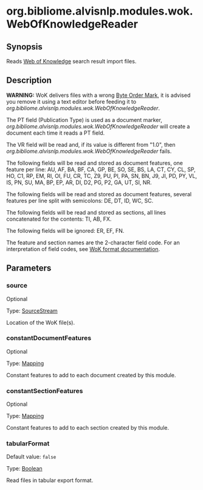 # org.bibliome.alvisnlp.modules.wok.WebOfKnowledgeReader

## Synopsis

Reads [Web of Knowledge](http://apps.webofknowledge.com/UA_GeneralSearch_input.do?product=UA&search_mode=GeneralSearch) search result import files.

## Description

**WARNING:** WoK delivers files with a wrong [Byte Order Mark](https://en.wikipedia.org/wiki/Byte_order_mark), it is advised you remove it using a text editor before feeding it to *org.bibliome.alvisnlp.modules.wok.WebOfKnowledgeReader*.

The PT field (Publication Type) is used as a document marker, *org.bibliome.alvisnlp.modules.wok.WebOfKnowledgeReader* will create a document each time it reads a PT field.

The VR field will be read and, if its value is different from "1.0", then *org.bibliome.alvisnlp.modules.wok.WebOfKnowledgeReader* fails.

The following fields will be read and stored as document features, one feature per line: AU, AF, BA, BF, CA, GP, BE, SO, SE, BS, LA, CT, CY, CL, SP, HO, C1, RP, EM, RI, OI, FU, CR, TC, Z9, PU, PI, PA, SN, BN, J9, JI, PD, PY, VL, IS, PN, SU, MA, BP, EP, AR, DI, D2, PG, P2, GA, UT, SI, NR.

The following fields will be read and stored as document features, several features per line split with semicolons: DE, DT, ID, WC, SC.

The following fields will be read and stored as sections, all lines concatenated for the contents: TI, AB, FX.

The following fields will be ignored: ER, EF, FN.

The feature and section names are the 2-character field code. For an interpretation of field codes, see [WoK format documentation](http://images.webofknowledge.com/WOKRS510B3_1/help/WOS/hs_wos_fieldtags.html).

## Parameters

<a name="source">

### source

Optional

Type: [SourceStream](../converter/org.bibliome.util.streams.SourceStream)

Location of the WoK file(s).

<a name="constantDocumentFeatures">

### constantDocumentFeatures

Optional

Type: [Mapping](../converter/alvisnlp.module.types.Mapping)

Constant features to add to each document created by this module.

<a name="constantSectionFeatures">

### constantSectionFeatures

Optional

Type: [Mapping](../converter/alvisnlp.module.types.Mapping)

Constant features to add to each section created by this module.

<a name="tabularFormat">

### tabularFormat

Default value: `false`

Type: [Boolean](../converter/java.lang.Boolean)

Read files in tabular export format.

